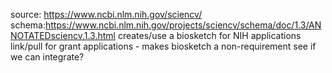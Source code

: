 source: https://www.ncbi.nlm.nih.gov/sciencv/
schema:https://www.ncbi.nlm.nih.gov/projects/sciencv/schema/doc/1.3/ANNOTATEDsciencv.1.3.html
creates/use a biosketch for NIH applications
link/pull for grant applications - makes biosketch a non-requirement
see if we can integrate?





